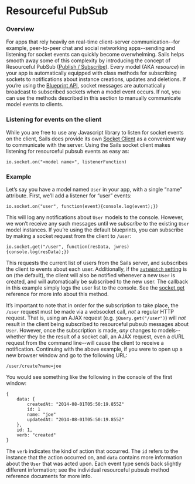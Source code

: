 # Resourceful PubSub

### Overview

For apps that rely heavily on real-time client-server communication--for example, peer-to-peer chat and social networking apps--sending and listening for socket events can quickly become overwhelming.  Sails helps smooth away some of this complexity by introducing the concept of Resourceful PubSub ([Publish / Subscribe](http://en.wikipedia.org/wiki/Publish%E2%80%93subscribe_pattern)).  Every model (AKA *resource*) in your app is automatically equipped with class methods for subscribing sockets to notifications about instance creations, updates and deletions.  If you&rsquo;re using the [Blueprint API](http://sailsjs.org/documentation/reference/blueprint-api), socket messages are automatically broadcast to subscribed sockets when a model event occurs.  If not, you can use the methods described in this section to manually communicate model events to clients.

### Listening for events on the client

While you are free to use any Javascript library to listen for socket events on the client, Sails does provide its own [Socket Client](http://sailsjs.org/documentation/reference/websockets/sails.io.js) as a convenient way to communicate with the server.  Using the Sails socket client makes listening for resourceful pubsub events as easy as:

```
io.socket.on("<model name>", listenerFunction)
```

### Example

Let&rsquo;s say you have a model named `User` in your app, with a single &ldquo;name&rdquo; attribute.  First, we&rsquo;ll add a listener for &ldquo;user&rdquo; events:

```
io.socket.on("user", function(event){console.log(event);})
```

This will log any notifications about `User` models to the console.  However, we won&rsquo;t receive any such messages until we *subscribe* to the existing `User` model instances.  If you&rsquo;re using the default blueprints, you can subscribe by making a socket request from the client to `/user`:

```
io.socket.get("/user", function(resData, jwres) {console.log(resData);})
```

This requests the current list of users from the Sails server, and subscribes the client to events about each user.  Additionally, if the [`autoWatch` setting](http://sailsjs.org/documentation/reference/sails.config/sails.config.blueprints.html?q=properties) is on (the default), the client will also be notified whenever a new `User` is created, and will automatically be subscribed to the new user.  The callback in this example simply logs the user list to the console.  See the [socket.get](http://sailsjs.org/documentation/reference/websockets/sails.io.js/socket.get.html) reference for more info about this method.

It&rsquo;s important to note that in order for the subscription to take place, the `/user` request must be made via a websocket call, *not* a regular HTTP request.  That is, using an AJAX request (e.g. `jQuery.get("/user")`) will *not* result in the client being subscribed to resourceful pubsub messages about `User`.  However, once the subscription is made, *any* changes to models--whether they be the result of a socket call, an AJAX request, even a cURL request from the command line--will cause the client to receive a notification.  Continuing with the above example, if you were to open up a new browser window and go to the following URL:

    /user/create?name=joe

You would see something like the following in the console of the first window:

```
{
	data: {
		createdAt: "2014-08-01T05:50:19.855Z"
		id: 1
		name: "joe"
		updatedAt: "2014-08-01T05:50:19.855Z"
	},
	id: 1,
	verb: "created"
}
```

The `verb` indicates the kind of action that occurred.  The `id` refers to the instance that the action occurred on, and `data` contains more information about the `User` that was acted upon.  Each event type sends back slightly different information; see the individual resourceful pubsub method reference documents for more info.

<docmeta name="uniqueID" value="resourcefulpubsub293545">
<docmeta name="displayName" value="Resourceful PubSub">
